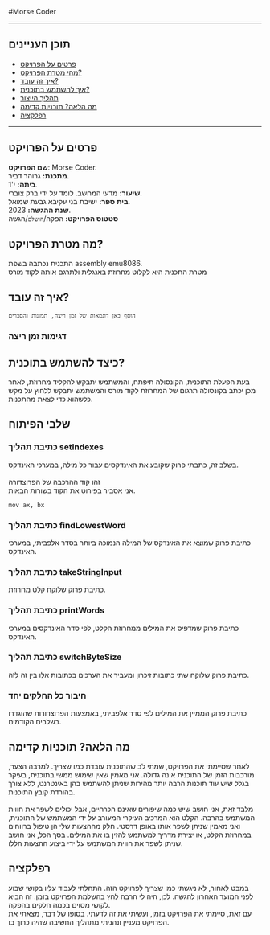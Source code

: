 

#Morse Coder
  ***
  ## תוכן העניינים
  - [פרטים על הפרויקט](#פרטים)
  - [מהי מטרת הפרויקט?](#מטרה)
  - [איך זה עובד?](#איך)
  - [איך להשתמש בתוכנית?](#שימוש)
  - [תהליך הייצור](#הפקה)
  - [מה הלאה? תוכניות קדימה](#תוכניות)
  - [רפלקציה](#רפלקציה)
  ***
  <a name="פרטים"></a>
  ## פרטים על הפרויקט
 **שם הפרויקט**:
  Morse Coder.<br/>
  **מתכנת:** גרוהר דביר.<br/>
  **כיתה:** י'1.<br/>
  **שיעור:** מדעי המחשב. לומד על ידי ברק צוברי.<br/>
  **בית ספר:** ישיבת בני עקיבא גבעת שמואל.<br/>
  **שנת ההגשה:** 2023.<br/>
  **סטטוס הפרויקט:** הפקה/`הושלם`/הגשה
  
  <a name="purpose"></a>
  ## מה מטרת הפרויקט?
התכנית נכתבה בשפת assembly emu8086.  
מטרת התכנית היא לקלוט מחרוזת באנגלית ולתרגם אותה לקוד מורס
  <a name="how"></a>
  ## איך זה עובד?
  `הוסף כאן דוגמאות של זמן ריצה, תמונות והסברים`
  ### דגימות זמן ריצה
   
  
  
  <a name="use"></a>
  ## כיצד להשתמש בתוכנית?
  בעת הפעלת התוכנית, הקונסולה תיפתח, והמשתמש יתבקש להקליד מחרוזת, לאחר מכן יכתב בקונסולה תרגום של המחרוזת לקוד מורס והמשתמש יתבקש ללחוץ על מקש כלשהוא כדי לצאת מהתכנית.  
  <a name="הפקה"></a>
  ## שלבי הפיתוח
  ### כתיבת תהליך setIndexes
  בשלב זה, כתבתי פרוק שקובע את האינדקסים עבור כל מילה, במערכי האינדקס.<br/><br/>
  זהו קוד ההרכבה של הפרוצדורה<br/>
  אני אסביר בפירוט את הקוד בשורות הבאות.<br>
  ```הרכבה
  mov ax, bx
  ```
  ### כתיבת תהליך findLowestWord
  כתיבת פרוק שמוצא את האינדקס של המילה הנמוכה ביותר בסדר אלפביתי, במערכי האינדקס.
  ### כתיבת תהליך takeStringInput
  כתיבת פרוק שלוקח קלט מחרוזת.
  ### כתיבת תהליך printWords
  כתיבת פרוק שמדפיס את המילים ממחרוזת הקלט, לפי סדר האינדקסים במערכי האינדקס.
  ### כתיבת תהליך switchByteSize
  כתיבת פרוק שלוקח שתי כתובות זיכרון ומעביר את הערכים בכתובות אלו בין זה לזה.
  ### חיבור כל החלקים יחד
  כתיבת פרוק הממיין את המילים לפי סדר אלפביתי, באמצעות הפרוצדורות שהוגדרו בשלבים הקודמים.
  
  <a name="תכניות"></a>
  ## מה הלאה? תוכניות קדימה
  לאחר שסיימתי את הפרויקט, שמתי לב שהתוכנית עובדת כמו שצריך. למרבה הצער, מורכבות הזמן של התוכנית אינה גדולה. אני מאמין שאין שימוש ממשי בתוכנית, בעיקר בגלל שיש עוד תוכנות הרבה יותר מהירות שניתן להשתמש בהן באינטרנט, ללא צורך בהורדת קובץ התוכנית.
  <br/><br/>
  מלבד זאת, אני חושב שיש כמה שיפורים שאינם הכרחיים, אבל יכולים לשפר את חווית המשתמש בהרבה.
  הקלט הוא המרכיב העיקרי המעורב על ידי המשתמש של התוכנית, ואני מאמין שניתן לשפר אותו באופן דרסטי. חלק מההצעות שלי הן טיפול ברווחים במחרוזת הקלט, או יצירת מדריך למשתמש להזין בו את המילים. בסך הכל, אני חושב שניתן לשפר את חווית המשתמש על ידי ביצוע ההצעות הללו.
  
  <a name="רפלקציה"></a>
  ## רפלקציה
  במבט לאחור, לא ניגשתי כמו שצריך לפרויקט הזה. התחלתי לעבוד עליו בקושי שבוע לפני המועד האחרון להגשה. לכן, היה לי הרבה לחץ בהשלמת הפרויקט בזמן. זה הביא לקושי מסוים בכמה חלקים בהפקה.<br/>
  עם זאת, סיימתי את הפרויקט בזמן, ועשיתי את זה לדעתי.
  בסופו של דבר, מצאתי את הפרויקט מעניין ונהניתי מתהליך החשיבה שהיה כרוך בו.